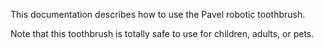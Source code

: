 This documentation describes how to use the Pavel robotic
toothbrush.

Note that this toothbrush is totally safe to use for children, adults, or pets.